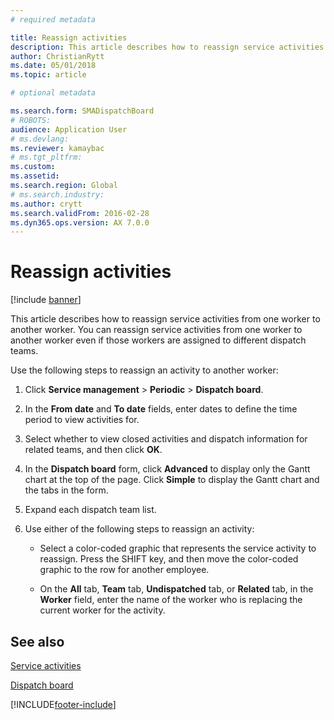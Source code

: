 ```yaml
---
# required metadata

title: Reassign activities 
description: This article describes how to reassign service activities from one worker to another worker.
author: ChristianRytt
ms.date: 05/01/2018
ms.topic: article

# optional metadata

ms.search.form: SMADispatchBoard
# ROBOTS: 
audience: Application User
# ms.devlang: 
ms.reviewer: kamaybac
# ms.tgt_pltfrm: 
ms.custom: 
ms.assetid: 
ms.search.region: Global
# ms.search.industry: 
ms.author: crytt
ms.search.validFrom: 2016-02-28
ms.dyn365.ops.version: AX 7.0.0
---
```



# Reassign activities 

[!include [banner](../includes/banner.md)]


This article describes how to reassign service activities from one worker to another worker. You can reassign service activities from one worker to another worker even if those workers are assigned to different dispatch teams.

Use the following steps to reassign an activity to another worker:

1.  Click **Service management** \> **Periodic** \> **Dispatch board**.

2.  In the **From date** and **To date** fields, enter dates to define the time period to view activities for.

3.  Select whether to view closed activities and dispatch information for related teams, and then click **OK**.

4.  In the **Dispatch board** form, click **Advanced** to display only the Gantt chart at the top of the page. Click **Simple** to display the Gantt chart and the tabs in the form.

5.  Expand each dispatch team list.

6.  Use either of the following steps to reassign an activity:
    
      - Select a color-coded graphic that represents the service activity to reassign. Press the SHIFT key, and then move the color-coded graphic to the row for another employee.
    
      - On the **All** tab, **Team** tab, **Undispatched** tab, or **Related** tab, in the **Worker** field, enter the name of the worker who is replacing the current worker for the activity.

## See also

[Service activities](service-activities.md)

[Dispatch board](dispatch-board.md)





[!INCLUDE[footer-include](../../includes/footer-banner.md)]